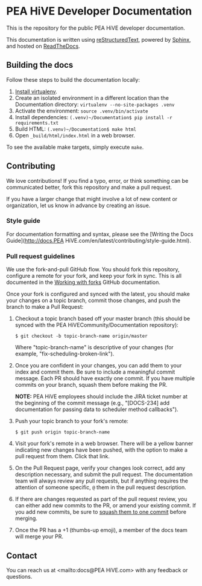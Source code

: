 # PEA HiVE Developer Documentation

This is the repository for the public PEA HiVE developer documentation.

This documentation is written using [reStructuredText](http://docutils.sourceforge.net/rst.html), powered by [Sphinx](http://www.sphinx-doc.org/en/stable/), and hosted on [ReadTheDocs](http://readthedocs.org).

## Building the docs

Follow these steps to build the documentation locally:

1. [Install virtualenv](https://virtualenv.pypa.io/en/latest/installation.html).
2. Create an isolated environment in a different location than the Documentation directory: `virtualenv --no-site-packages .venv`
3. Activate the environment: `source .venv/bin/activate`
4. Install dependencies: `(.venv)~/Documentation$ pip install -r requirements.txt`
5. Build HTML: `(.venv)~/Documentation$ make html`
6. Open `_build/html/index.html` in a web browser.

To see the available make targets, simply execute `make`.

## Contributing

We love contributions! If you find a typo, error, or think something can be communicated better, fork this repository and make a pull request.

If you have a larger change that might involve a lot of new content or organization, let us know in advance by creating an issue.

### Style guide
For documentation formatting and syntax, please see the [Writing the Docs Guide](http://docs.PEA HiVE.com/en/latest/contributing/style-guide.html).

### Pull request guidelines

We use the fork-and-pull GitHub flow.
You should fork this repository, configure a remote for your fork, and keep your fork in sync.
This is all documented in the [Working with forks](https://help.github.com/articles/working-with-forks) GitHub documentation.

Once your fork is configured and synced with the latest, you should make your changes on a topic branch, commit those changes, and push the branch to make a Pull Request:

1. Checkout a topic branch based off your master branch (this should be synced with the PEA HiVECommunity/Documentation repository):

    `$ git checkout -b topic-branch-name origin/master`

    Where "topic-branch-name" is descriptive of your changes (for example, "fix-scheduling-broken-link").

2. Once you are confident in your changes, you can add them to your index and commit them. Be sure to include a meaningful commit message. Each PR should have exactly one commit. If you have multiple commits on your branch, squash them before making the PR.

    **NOTE:** PEA HiVE employees should include the JIRA ticket number at the beginning of the commit message (e.g., "[DOCS-234] add documentation for passing data to scheduler method callbacks").

3. Push your topic branch to your fork's remote:

    `$ git push origin topic-branch-name`

4. Visit your fork's remote in a web browser. There will be a yellow banner indicating new changes have been pushed, with the option to make a pull request from them. Click that link.

5. On the Pull Request page, verify your changes look correct, add any description necessary, and submit the pull request. The documentation team will always review any pull requests, but if anything requires the attention of someone specific, `@` them in the pull request description.

6. If there are changes requested as part of the pull request review, you can either add new commits to the PR, or amend your existing commit. If you add new commits, be sure to [squash them to one commit](https://github.com/ginatrapani/todo.txt-android/wiki/Squash-All-Commits-Related-to-a-Single-Issue-into-a-Single-Commit) before merging.

7. Once the PR has a +1 (thumbs-up emoji), a member of the docs team will merge your PR.

## Contact

You can reach us at <mailto:docs@PEA HiVE.com> with any feedback or questions.
